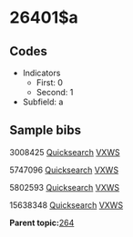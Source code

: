 # 26401$a

## Codes

-   Indicators
    -   First: 0
    -   Second: 1
-   Subfield: a

## Sample bibs

3008425 [Quicksearch](https://search.library.yale.edu/catalog/3008425) [VXWS](http://prodorbis.library.yale.edu:7014/vxws/GetHoldingsService?bibId=3008425)

5747096 [Quicksearch](https://search.library.yale.edu/catalog/5747096) [VXWS](http://prodorbis.library.yale.edu:7014/vxws/GetHoldingsService?bibId=5747096)

5802593 [Quicksearch](https://search.library.yale.edu/catalog/5802593) [VXWS](http://prodorbis.library.yale.edu:7014/vxws/GetHoldingsService?bibId=5802593)

15638348 [Quicksearch](https://search.library.yale.edu/catalog/15638348) [VXWS](http://prodorbis.library.yale.edu:7014/vxws/GetHoldingsService?bibId=15638348)

**Parent topic:**[264](../../tags/264/264.md)

